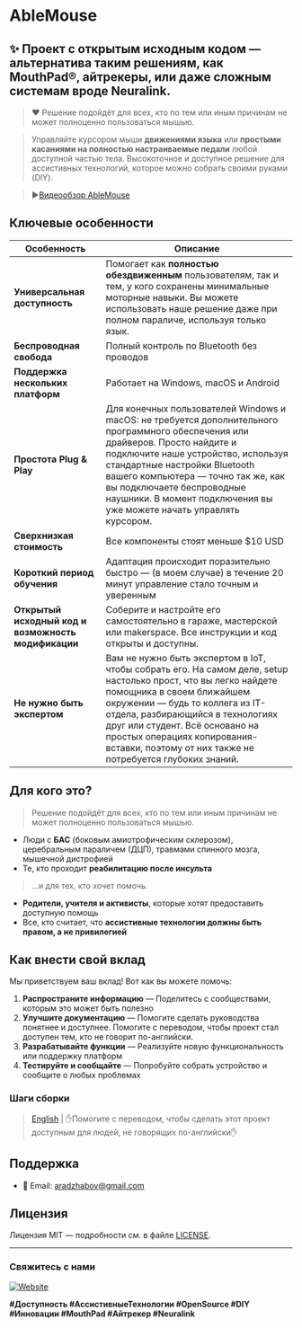 # AbleMouse

## ✨ Проект с открытым исходным кодом — альтернатива таким решениям, как **MouthPad®**, **айтрекеры**, или даже сложным системам вроде **Neuralink**.
> ❤️ Решение подойдёт для всех, кто по тем или иным причинам не может полноценно пользоваться мышью.

> Управляйте курсором мыши **движениями языка** или **простыми касаниями на полностью настраиваемые педали** любой доступной частью тела.
Высокоточное и доступное решение для ассистивных технологий, которое можно собрать своими руками (DIY).

>▶️[Видеообзор AbleMouse](https://rutube.ru/video/931e70c2d8f6c1edf99c20dda61d8ad8/)

## Ключевые особенности

| Особенность | Описание                                                                                                                                                                                                                                                                                                                                          |
|-------------|---------------------------------------------------------------------------------------------------------------------------------------------------------------------------------------------------------------------------------------------------------------------------------------------------------------------------------------------------|
| **Универсальная доступность** | Помогает как **полностью обездвиженным** пользователям, так и тем, у кого сохранены минимальные моторные навыки. Вы можете использовать наше решение даже при полном параличе, используя только язык.                                                                                                                                             |
| **Беспроводная свобода** | Полный контроль по Bluetooth без проводов                                                                                                                                                                                                                                                                                                         |
| **Поддержка нескольких платформ** | Работает на Windows, macOS и Android                                                                                                                                                                                                                                                                                                              |
| **Простота Plug & Play** | Для конечных пользователей Windows и macOS: не требуется дополнительного программного обеспечения или драйверов. Просто найдите и подключите наше устройство, используя стандартные настройки Bluetooth вашего компьютера — точно так же, как вы подключаете беспроводные наушники. В момент подключения вы уже можете начать управлять курсором. |
| **Сверхнизкая стоимость** | Все компоненты стоят меньше $10 USD                                                                                                                                                                                                                                                                                                               |
| **Короткий период обучения** | Адаптация происходит поразительно быстро — (в моем случае) в течение 20 минут управление стало точным и уверенным                                                                                                                                                                                                                                 |
| **Открытый исходный код и возможность модификации** | Соберите и настройте его самостоятельно в гараже, мастерской или makerspace. Все инструкции и код открыты и доступны.                                                                                                                                                                                                                             |
| **Не нужно быть экспертом** | Вам не нужно быть экспертом в IoT, чтобы собрать его. На самом деле, setup настолько прост, что вы легко найдете помощника в своем ближайшем окружении — будь то коллега из IT-отдела, разбирающийся в технологиях друг или студент. Всё основано на простых операциях копирования-вставки, поэтому от них также не потребуется глубоких знаний.  |

## Для кого это?
> Решение подойдёт для всех, кто по тем или иным причинам не может полноценно пользоваться мышью.
- Люди с **БАС** (боковым амиотрофическим склерозом), церебральным параличем (ДЦП), травмами спинного мозга, мышечной дистрофией
- Те, кто проходит **реабилитацию после инсульта**
>...и для тех, кто хочет помочь.
- **Родители, учителя и активисты**, которые хотят предоставить доступную помощь
- Все, кто считает, что **ассистивные технологии должны быть правом, а не привилегией**

## Как внести свой вклад

Мы приветствуем ваш вклад! Вот как вы можете помочь:

1.  **Распространите информацию** — Поделитесь с сообществами, которым это может быть полезно
2.  **Улучшите документацию** — Помогите сделать руководства понятнее и доступнее. Помогите с переводом, чтобы проект стал доступен тем, кто не говорит по-английски.
3.  **Разрабатывайте функции** — Реализуйте новую функциональность или поддержку платформ
4.  **Тестируйте и сообщайте** — Попробуйте собрать устройство и сообщите о любых проблемах

### Шаги сборки
> [English](docs/en/assemble-guide.md) | ✋Помогите с переводом, чтобы сделать этот проект доступным для людей, не говорящих по-английски✋

## Поддержка

-   📧 Email: aradzhabov@gmail.com

## Лицензия

Лицензия MIT — подробности см. в файле [LICENSE](LICENSE).

---

### Свяжитесь с нами

[![Website](https://img.shields.io/badge/Website-Learn%20More-green)](https://aradzhabov.github.io/gagarin_data_labs/)

**#Доступность #АссистивныеТехнологии #OpenSource #DIY #Инновации #MouthPad #Айтрекер #Neuralink**